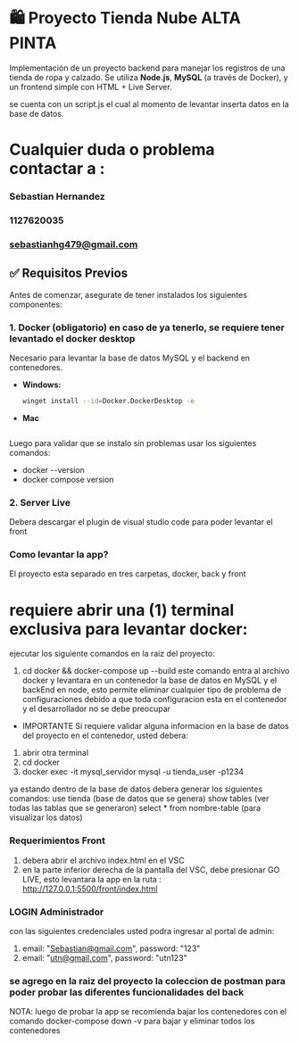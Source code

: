 # 🛍️ Proyecto Tienda Nube ALTA PINTA

Implementación de un proyecto backend para manejar los registros de una tienda de ropa y calzado. Se utiliza **Node.js**, **MySQL** (a través de Docker), y un frontend simple con HTML + Live Server.

se cuenta con un script.js el cual al momento de levantar inserta datos en la base de datos.

# Cualquier duda o problema contactar a :
### Sebastian Hernandez
### 1127620035
### sebastianhg479@gmail.com

## ✅ Requisitos Previos

Antes de comenzar, asegurate de tener instalados los siguientes componentes:

### 1. Docker (obligatorio) en caso de ya tenerlo, se requiere tener levantado el docker desktop

Necesario para levantar la base de datos MySQL y el backend en contenedores.

- **Windows:**
  ```bash
  winget install --id=Docker.DockerDesktop -e
  ```

-  **Mac**
  ```brew install --cask docker
  ```

Luego para validar que se instalo sin problemas usar los siguientes comandos:
* docker --version
* docker compose version

### 2. Server Live
Debera descargar el plugin de visual studio code para poder levantar el front 


### Como levantar la app?

El proyecto esta separado en tres carpetas, docker, back y front


# requiere abrir una (1) terminal exclusiva para levantar docker:  

ejecutar los siguiente comandos en la raiz del proyecto:

1. cd docker && docker-compose up --build
    este comando entra al archivo docker y levantara en un contenedor la base de datos en MySQL y el backEnd en node, esto permite eliminar cualquier tipo de problema de configuraciones
    debido a que toda configuracion esta en el contenedor y el desarrollador no se debe preocupar

* IMPORTANTE Si requiere validar alguna informacion en la base de datos del proyecto en el contenedor, usted debera:
1. abrir otra terminal
2. cd docker
3. docker exec -it mysql_servidor mysql -u tienda_user -p1234


ya estando dentro de la base de datos debera generar los siguientes comandos:
    use tienda (base de datos que se genera)
    show tables (ver todas las tablas que se generaron)
    select * from nombre-table (para visualizar los datos)


### Requerimientos Front

1. debera abrir el archivo index.html en el VSC
2. en la parte inferior derecha de la pantalla del VSC, debe presionar GO LIVE, esto levantara la app en la ruta : http://127.0.0.1:5500/front/index.html

### LOGIN Administrador 
con las siguientes credenciales usted podra ingresar al portal de admin:
1. email: "Sebastian@gmail.com", password: "123"
2. email: "utn@gmail.com", password: "utn123" 

### se agrego en la raiz del proyecto la coleccion de postman para poder probar las diferentes funcionalidades del back 

NOTA: luego de probar la app se recomienda bajar los contenedores con el comando 
docker-compose down -v  para bajar y eliminar todos los contenedores